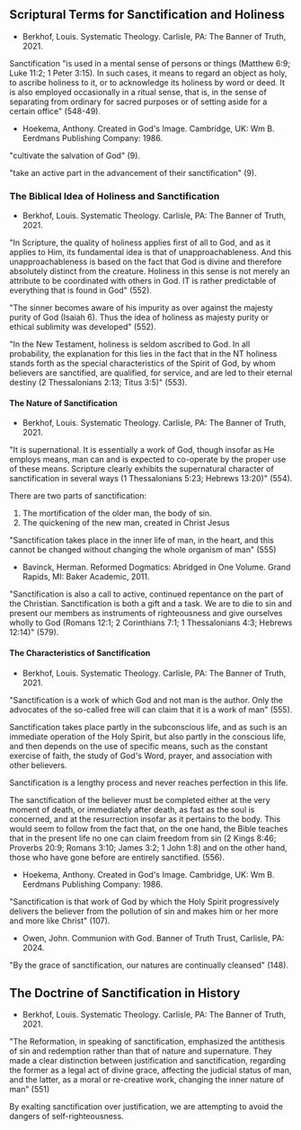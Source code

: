 ## Scriptural Terms for Sanctification and Holiness

- Berkhof, Louis. Systematic Theology. Carlisle, PA: The Banner of Truth, 2021.

Sanctification "is used in a mental sense of persons or things (Matthew 6:9; Luke 11:2; 1 Peter 3:15). In such cases, it means to regard an object as holy, to ascribe holiness to it, or to acknowledge its holiness by word or deed. It is also employed occasionally in a ritual sense, that is, in the sense of separating from ordinary for sacred purposes or of setting aside for a certain office" (548-49).

- Hoekema, Anthony. Created in God's Image. Cambridge, UK: Wm B. Eerdmans Publishing Company: 1986.

"cultivate the salvation of God" (9).

"take an active part in the advancement of their sanctification" (9).

### The Biblical Idea of Holiness and Sanctification

- Berkhof, Louis. Systematic Theology. Carlisle, PA: The Banner of Truth, 2021.

"In Scripture, the quality of holiness applies first of all to God, and as it applies to Him, its fundamental idea is that of unapproachableness. And this unapproachableness is based on the fact that God is divine and therefore absolutely distinct from the creature. Holiness in this sense is not merely an attribute to be coordinated with others in God. IT is rather predictable of everything that is found in God" (552).

"The sinner becomes aware of his impurity as over against the majesty purity of God (Isaiah 6). Thus the idea of holiness as majesty purity or ethical sublimity was developed" (552).

"In the New Testament, holiness is seldom ascribed to God. In all probability, the explanation for this lies in the fact that in the NT holiness stands forth as the special characteristics of the Spirit of God, by whom believers are sanctified, are qualified, for service, and are led to their eternal destiny (2 Thessalonians 2:13; Titus 3:5)" (553).

#### The Nature of Sanctification

- Berkhof, Louis. Systematic Theology. Carlisle, PA: The Banner of Truth, 2021.

"It is supernational. It is essentially a work of God, though insofar as He employs means, man can and is expected to co-operate by the proper use of these means. Scripture clearly exhibits the supernatural character of sanctification in several ways (1 Thessalonians 5:23; Hebrews 13:20)" (554).

There are two parts of sanctification:

1. The mortification of the older man, the body of sin.
2. The quickening of the new man, created in Christ Jesus

  
"Sanctification takes place in the inner life of man, in the heart, and this cannot be changed without changing the whole organism of man" (555)

- Bavinck, Herman. Reformed Dogmatics: Abridged in One Volume. Grand Rapids, MI: Baker Academic, 2011.

"Sanctification is also a call to active, continued repentance on the part of the Christian. Sanctification is both a gift and a task. We are to die to sin and present our members as instruments of righteousness and give ourselves wholly to God (Romans 12:1; 2 Corinthians 7:1; 1 Thessalonians 4:3; Hebrews 12:14)" (579).

#### The Characteristics of Sanctification

- Berkhof, Louis. Systematic Theology. Carlisle, PA: The Banner of Truth, 2021.

"Sanctification is a work of which God and not man is the author. Only the advocates of the so-called free will can claim that it is a work of man" (555).

Sanctification takes place partly in the subconscious life, and as such is an immediate operation of the Holy Spirit, but also partly in the conscious life, and then depends on the use of specific means, such as the constant exercise of faith, the study of God's Word, prayer, and association with other believers.

Sanctification is a lengthy process and never reaches perfection in this life.

The sanctification of the believer must be completed either at the very moment of death, or immediately after death, as fast as the soul is concerned, and at the resurrection insofar as it pertains to the body. This would seem to follow from the fact that, on the one hand, the Bible teaches that in the present life no one can claim freedom from sin (2 Kings 8:46; Proverbs 20:9; Romans 3:10; James 3:2; 1 John 1:8) and on the other hand, those who have gone before are entirely sanctified. (556).

- Hoekema, Anthony. Created in God's Image. Cambridge, UK: Wm B. Eerdmans Publishing Company: 1986.

"Sanctification is that work of God by which the Holy Spirit progressively delivers the believer from the pollution of sin and makes him or her more and more like Christ" (107).

- Owen, John. Communion with God. Banner of Truth Trust, Carlisle, PA: 2024.

"By the grace of sanctification, our natures are continually cleansed" (148).

## The Doctrine of Sanctification in History

- Berkhof, Louis. Systematic Theology. Carlisle, PA: The Banner of Truth, 2021.

"The Reformation, in speaking of sanctification, emphasized the antithesis of sin and redemption rather than that of nature and supernature. They made a clear distinction between justification and sanctification, regarding the former as a legal act of divine grace, affecting the judicial status of man, and the latter, as a moral or re-creative work, changing the inner nature of man" (551)

By exalting sanctification over justification, we are attempting to avoid the dangers of self-righteousness.
